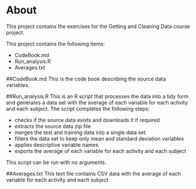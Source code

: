 # About
This project contains the exercises for the Getting and Cleaning Data course project.

This project contains the following items:
-	CodeBook.md
-	Run_analysis.R
-	Averages.txt
	
##CodeBook.md
This is the code book describing the source data variables.

##Run_analysis.R
This is an R script that processes the data into a tidy form and generates a data set with the average of each variable for each activity and each subject. The script completes the following steps:

- checks if the source data exists and downloads it if required
- extracts the source data zip file
- merges the test and training data into a single data set
- filters the data set to keep only mean and standard deviation variables
- applies descriptive variable names
- exports the average of each variable for each activity and each subject

This script can be run with no arguments.

##Averages.txt
This text file contains CSV data with the average of each variable for each activity and each subject
